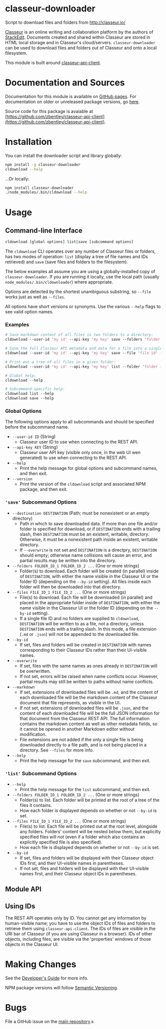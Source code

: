 # classeur-downloader

Script to download files and folders from http://classeur.io/

[Classeur](http://classeur.io/) is an online writing and collaboration platform by the authors of [StackEdit](https://stackedit.io/). Documents created and shared within Classeur are stored in HTML local storage and in Classeur's cloud/servers. `classeur-downloader` can be used to download files and folders out of Classeur and onto a local filesystem.

This module is built around [classeur-api-client](zbentley.github.io/classeur-api-client).

# Documentation and Sources

Documentation for this module is available on [GitHub pages](http://zbentley.github.io/classeur-api-client/versions/latest/module-classeur-api-client.html). For documentation on older or unreleased package versions, go [here](http://zbentley.github.io/classeur-api-client).

Source code for this package is avaiable at [https://github.com/zbentley/classeur-api-client](https://github.com/zbentley/classeur-api-client).

# Installation

You can install the downloader script and library globally:

```bash
npm install -g classeur-downloader
cldownload --help
```

...Or locally:

```bash
npm install classeur-downloader
./node_modules/.bin/cldownload --help
```

# Usage

## Command-line Interface

```bash
cldownload [global options] list|save [subcommand options]
```

The `cldownload` CLI operates over any number of Classeur files or folders, has two modes of operation: `list` (display a tree of file names and IDs retrieved) and `save` (save files and folders to the filesystem).

The below examples all assume you are using a globally-installed copy of `classeur-downloader`. If you are running it locally, use the local path (usually `node_modules/.bin/cldownloader`) where appropriate.

Options are detected by the shortest unambiguous substring, so `--file` works just as well as `--files`.

All options have short versions or synonyms. Use the various `--help` flags to see valid option names.

### Examples

```perl
# Save markdown content of all files in two folders to a directory:
cldownload --user-id 'my id' --api-key 'my key' save --folders 'folder id 1' 'folder id 2' --save-path /path/to/dir --markdown

# Save the full Classeur API metadata and data for a file into a single JSON document:
cldownload --user-id 'my id' --api-key 'my key' save --file 'file id' --save-path /path/to/a/file.json

# Print out a tree of all files in a given folder:
cldownload --user-id 'my id' --api-key 'my key' list --folder 'folder id'

# Global help:
cldownload --help

# Subcommand-specific help:
cldownload list --help
cldownload save --help
```

### Global Options

The following options apply to all subcommands and should be specified before the subcommand name.

- `--user-id ID` (String)
    - Classeur user ID to use when connecting to the REST API.
- `--api-key KEY` (String)
    - Classeur user API key (visible only once, in the web UI wen generated) to use when connecting to the REST API.
- `--help`
	- Print the help message for global options and subcommand names, and then exit.
- `--version`
	- Print the version of the `cldownload` script and associated NPM package, and then exit.

### `'save'` Subcommand Options

- `--destination DESTINATION` (Path; must be nonexistent or an empty directory)
	- Path in which to save downloaded data. If more than one file and/or folder is specified for download, or if `DESTINATION` ends with a trailing slash, then `DESTINATION` must be an existent, writable, directory. Otherwise, it must be a nonexistent path inside an existent, writable directory.
	- If `--overwrite` is not set and `DESTINATION` is a directpry, `DESTINATION` should empty; otherwise name collisions will cause an error, and partial results may be written into the directory.
- `--folders FOLDER_ID_1 FOLDER_ID_2 ...` (One or more strings)
    - Folder(s) to download. Each folder will be created (in parallel) inside of `DESTINATION`, with either the name visible in the Classeur UI or the folder ID (depending on the `--by-id` setting). All files inside each folder will then be downloaded into that directory.
- `--files FILE_ID_1 FILE_ID_2 ...` (One or more strings)
    - File(s) to download. Each file will be downloaded (in parallel) and placed in the appropriate folder inside of `DESTINATION`, with either the name visible in the Classeur UI or the folder ID (depending on the `--by-id` setting).
    - If a single file ID and no folders are supplied to `cldownload`, `DESTINATION` will be written to as a file, not a directory, unless `DESTINATION` ends with a trailing slash. In this mode, a file extension (`.md` or `.json`) will not be appended to the downloaded file.
- `--by-id`
	- If set, files and folders will be created in `DESTINATION` with names corresponding to their Classeur IDs rather than their UI-visible names.
- `--overwrite`
	- If set, files with the same names as ones already in `DESTINATION` will be overwritten.
	- If not set, errors will be raised when name conflicts occur. However, partial results may still be written to paths without name conflicts.
- `--markdown`
	- If set, extensions of downloaded files will be `.md`, and the content of each downloaded file will be the markdown content of the Classeur document that file represents, as visible in the UI.
	- If not set, extensions of downloaded files will be `.json`, and the content of each downloaded file will be the full JSON information for that document from the Classeur REST API. The full information contains the markdown content as well as other metadata fields, so it cannot be opened in another Markdown editor without modification.
	- File extensions are not added if the only a single file is being downloaded directly to a file path, and is not being placed in a directory. See `--files` for more info.
- `--help`
	- Print the help message for the `save` subcommand, and then exit.

### `'list'` Subcommand Options
- `--help`
	- Print the help message for the `list` subcommand, and then exit.
- `--folders FOLDER_ID_1 FOLDER_ID_2 ...` (One or more strings)
    - Folder(s) to list. Each folder will be printed at the root of a tree of the files it contains.
    - How each folder is displayed depends on whether or not `--by-id` is set.
- `--files FILE_ID_1 FILE_ID_2 ...` (One or more strings)
    - File(s) to list. Each file will be printed out at the root level, alongside any folders. Folders' content will be nested below them, but explicitly specified files will not (even if a folder which also contains an explicitly specified file is also specified).
    - How each file is displayed depends on whether or not `--by-id` is set.
- `--by-id`
	- If set, files and folders will be displayed with their Classeur object IDs first, and their UI-visible names in parentheses.
	- If not set, files and folders will be displayed with their UI-visible names first, and their Classeur object IDs in parentheses.

## Module API

## Using IDs

The REST API operates only by ID. You cannot get any information by human-visible name; you have to use the object IDs of files and folders to retrieve them using `classeur-api-client`. The IDs of files are visible in the URI bar of Classeur (if you are using Classeur in a browser). IDs of other objects, including files, are visible via the 'properties' windows of those objects in the Classeur UI.

# Making Changes

See the [Developer's Guide](https://github.com/zbentley/classeur-api-client/blob/master/doc/tutorials/DeveloperGuide.md) for more info.

NPM package versions will follow [Semantic Versioning](http://semver.org/).

# Bugs

File a GitHub issue on the [main repository](https://github.com/zbentley/classeur-api-client).s